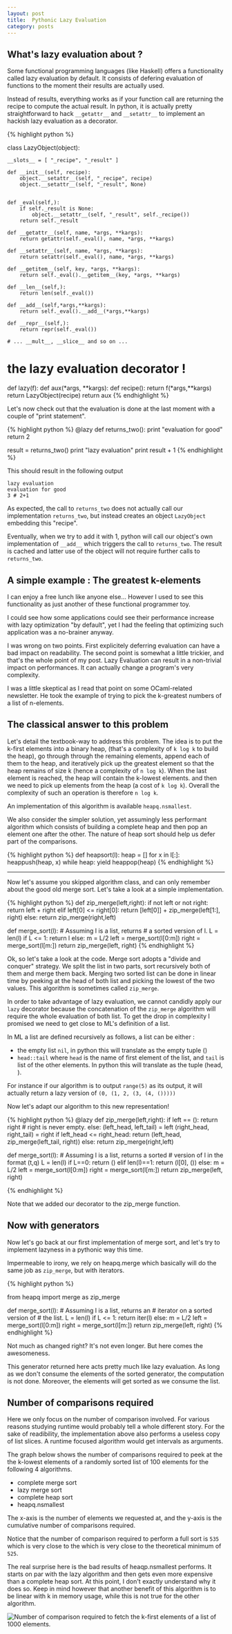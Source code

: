 ```yaml
---
layout: post
title:  Pythonic Lazy Evaluation
category: posts
---
```


What's lazy evaluation about ? 
---------------------------------------

Some functional programming languages (like Haskell)
offers a functionality called lazy evaluation by default.
It consists of defering evaluation of functions
to the moment their results are actually used.

Instead of results, everything works as if your
function call are returning the recipe to compute the actual result. In python, it is actually pretty straightforward to hack ``__getattr__`` and ``__setattr__`` to implement an hackish lazy evaluation as a decorator.

{% highlight python %}

class LazyObject(object):
    
    __slots__ = [ "_recipe", "_result" ]

    def __init__(self, recipe):
        object.__setattr__(self, "_recipe", recipe)
        object.__setattr__(self, "_result", None)


    def _eval(self,):
        if self._result is None:
            object.__setattr__(self, "_result", self._recipe())
        return self._result

    def __getattr__(self, name, *args, **kargs):
        return getattr(self._eval(), name, *args, **kargs)
    
    def __setattr__(self, name, *args, **kargs):
        return setattr(self._eval(), name, *args, **kargs)
    
    def __getitem__(self, key, *args, **kargs):
        return self._eval().__getitem__(key, *args, **kargs)

    def __len__(self,):
        return len(self._eval())

    def __add__(self,*args,**kargs):
        return self._eval().__add__(*args,**kargs)

    def __repr__(self,):
        return repr(self._eval())
    
    # ... __mult__, __slice__ and so on ...

# the lazy evaluation decorator !
def lazy(f):
    def aux(*args, **kargs):
        def recipe():
            return f(*args,**kargs)
        return LazyObject(recipe)
    return aux
{% endhighlight %}

Let's now check out that the evaluation is done
at the last moment with a couple of "print statement".

{% highlight python %}
@lazy
def returns_two():
    print "evaluation for good"
    return 2

result = returns_two()
print "lazy evaluation"
print result + 1
{% endhighlight %}

This should result in the following output

    lazy evaluation
    evaluation for good
    3 # 2+1

As expected, the call to ``returns_two`` does not 
actually call our implementation ``returns_two``, but instead creates an object ``LazyObject`` embedding this "recipe". 

Eventually, when we try to add it with 1, 
python will call our object's own implementation of
``__add__`` which triggers the call to ``returns_two``.
The result is cached and latter use of the object will
not require further calls to ``returns_two``.



A simple example : The greatest k-elements
----------------------------------------------------------------------------------------

I can enjoy a free lunch like anyone else...
However I used to see this functionality as just another
of these functional programmer toy. 

I could see how some applications could see their performance 
increase with lazy optimization "by default", yet I had the
feeling that optimizing such application was a no-brainer 
anyway.

I was wrong on two points. First explicitely deferring evaluation can have a bad impact on readability. The second point is
somewhat a little trickier, and that's the whole point of my post. Lazy Evaluation can result in a non-trivial impact on
performances. It can actually change a program's very complexity.

I was a little skeptical as I read that point on 
some OCaml-related newsletter. He took the example
of trying to pick the k-greatest numbers
of a list of n-elements.


The classical answer to this problem
------------------------------------------------

Let's detail the textbook-way to address this problem. The idea is to put the k-first elements into a binary heap, (that's a complexity of ```k log k``` to build the heap), go through through the remaining elements, append each of them to the heap, and iteratively pick up the greatest element so that the heap remains of size k (hence a complexity of ```n log k```).
When the last element is reached, the heap will contain the k-lowest elements.  and then we need to pick up elements from the heap (a cost of ```k log k```). Overall the complexity of such an operation is therefore ```n log k```.

An implementation of this algorithm is available ```heapq.nsmallest```. 

We also consider the simpler solution, yet assumingly less performant algorithm which consists of building a complete heap
and then pop an element one after the other. The nature of heap sort
should help us defer part of the comparisons.

{% highlight python %}
def heapsort(l):
        heap = []
        for x in l[:]:
            heappush(heap, x)
        while heap:
            yield heappop(heap)
{% endhighlight %}

----------------------------------------------------------------------------------------

Now let's assume you skipped algorithm class, and can only
remember about the good old merge sort. Let's take a look at a simple implementation.

{% highlight python %}
def zip_merge(left,right):
    if not left or not right:
        return left + right
    elif left[0] <= right[0]:
        return [left[0]] + zip_merge(left[1:], right)
    else:
        return zip_merge(right,left)

def merge_sort(l):
    # Assuming l is a list, returns 
    # a sorted version of l.
    L = len(l)
    if L <= 1:
        return l
    else:
        m = L/2
        left = merge_sort(l[0:m])
        right = merge_sort(l[m:])
        return zip_merge(left, right)
{% endhighlight %}

Ok, so let's take a look at the code.
Merge sort adopts a "divide and conquer" strategy.
We split the list in two parts, sort recursively both of them
and merge them back. Merging two sorted list can 
be done in linear time by peeking at the head of 
both list and picking the lowest of the two values.
This algorithm is sometimes called ``zip_merge``.

In order to take advantage of lazy evaluation,
we cannot candidly apply our ``lazy`` decorator 
because the concatenation of the ``zip_merge`` algorithm will 
require the whole evaluation of both list. To get the drop
in complexity I promised we need to get close to ML's
definition of a list.

In ML a list are defined recursively as follows, a list can be either :

- the empty list ``nil``, in python this will translate as the empty tuple ()
- ``head::tail`` where ``head`` is the name of first element of the list, and ``tail`` is list of the other elements. In python this will translate as the tuple (head, <rest-of-the-list>).

For instance if our algorithm is to output ``range(5)`` as
its output, it will actually return a lazy version of 
```(0, (1, 2, (3, (4, ()))))```

Now let's adapt our algorithm to this new representation!

{% highlight python %}
@lazy
def zip_merge(left,right):
    if left == ():
        return right # right is never empty.
    else:
        (left_head, left_tail) = left
        (right_head, right_tail) = right
        if left_head <= right_head:
            return (left_head, zip_merge(left_tail, right))
        else:
            return zip_merge(right,left)

def merge_sort(l):
    # Assuming l is a list, returns a sorted
    # version of l in the format (t,q)
    L = len(l)
    if L==0:
        return ()
    elif len(l)==1:
        return (l[0], ())
    else:
        m = L/2
        left = merge_sort(l[0:m])
        right = merge_sort(l[m:])
        return zip_merge(left, right)

{% endhighlight %}

Note that we added our decorator to the zip_merge function.



Now with generators
----------------------------------------------------------------

Now let's go back at our first implementation of merge sort, and 
let's try to implement lazyness in a pythonic way this time.

Impermeable to irony, we rely on heapq.merge which
basically will do the same job as ``zip_merge``,
but with iterators.

{% highlight python %}

from heapq import merge as zip_merge

def merge_sort(l):
    # Assuming l is a list, returns an
    # iterator on a sorted version of
    # the list.
    L = len(l)
    if L <= 1:
        return iter(l)
    else:
        m = L/2
        left = merge_sort(l[0:m])
        right = merge_sort(l[m:])
        return zip_merge(left, right)
{% endhighlight %}

Not much as changed right? It's not even longer.
But here comes the awesomeness. 

This generator returned here acts pretty much 
like lazy evaluation. As long as we don't consume the elements of the sorted generator, the computation is not done.
Moreover, the elements will get sorted as we consume the list.


Number of comparisons required
-----------------------------------

Here we only focus on the number of comparison involved.
For various reasons studying runtime would probably tell a whole different story. For the sake of readibility, the implementation above also performs a useless copy of list slices. A runtime focused algorithm would get intervals as arguments.

The graph below shows the number of comparisons required to peek at the the k-lowest elements of a randomly sorted list of 100 elements 
for the following 4 algorithms.

- complete merge sort
- lazy merge sort
- complete heap sort 
- heapq.nsmallest

The x-axis is the number of elements we requested at, and the y-axis
is the cumulative number of comparisons required.

Notice that the number of comparison required to perform a full sort
is ```535``` which is very close to the which is very close to the theoretical minimum of ```525```.

The real surprise here is the bad results of heaqp.nsmallest performs. It starts on par with the lazy algorithm and then gets even more expensive than a complete heap sort. At this point, I don't exactly understand why it does so. Keep in mind however that another benefit of this algorithm is to be linear with k in memory usage, while this is not true for the other algorithm.

![Number of comparison required to fetch the k-first elements of a list of 1000 elements.](https://docs.google.com/spreadsheet/oimg?key=0As3ux_ykgGX1dEk4Sk01ak41UHJOVXJ2SGN6XzdrZnc&oid=5&zx=3i4d8q37pnig)

